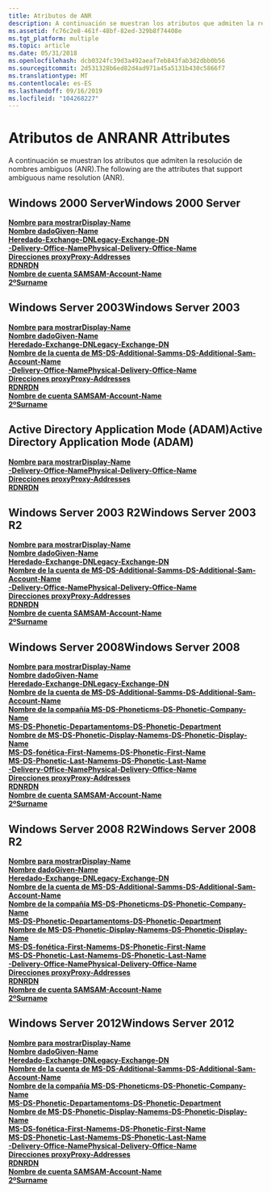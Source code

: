 ```yaml
---
title: Atributos de ANR
description: A continuación se muestran los atributos que admiten la resolución de nombres ambiguos (ANR).
ms.assetid: fc76c2e8-461f-48bf-82ed-329b8f74408e
ms.tgt_platform: multiple
ms.topic: article
ms.date: 05/31/2018
ms.openlocfilehash: dcb0324fc39d3a492aeaf7eb843fab3d2dbb0b56
ms.sourcegitcommit: 2d531328b6ed82d4ad971a45a5131b430c5866f7
ms.translationtype: MT
ms.contentlocale: es-ES
ms.lasthandoff: 09/16/2019
ms.locfileid: "104268227"
---
```

# <a name="anr-attributes"></a><span data-ttu-id="55154-103">Atributos de ANR</span><span class="sxs-lookup"><span data-stu-id="55154-103">ANR Attributes</span></span>

<span data-ttu-id="55154-104">A continuación se muestran los atributos que admiten la resolución de nombres ambiguos (ANR).</span><span class="sxs-lookup"><span data-stu-id="55154-104">The following are the attributes that support ambiguous name resolution (ANR).</span></span>

## <a name="windows-2000-server"></a><span data-ttu-id="55154-105">Windows 2000 Server</span><span class="sxs-lookup"><span data-stu-id="55154-105">Windows 2000 Server</span></span>

<dl>

[<span data-ttu-id="55154-106">**Nombre para mostrar**</span><span class="sxs-lookup"><span data-stu-id="55154-106">**Display-Name**</span></span>](a-displayname.md)  
[<span data-ttu-id="55154-107">**Nombre dado**</span><span class="sxs-lookup"><span data-stu-id="55154-107">**Given-Name**</span></span>](a-givenname.md)  
[<span data-ttu-id="55154-108">**Heredado-Exchange-DN**</span><span class="sxs-lookup"><span data-stu-id="55154-108">**Legacy-Exchange-DN**</span></span>](a-legacyexchangedn.md)  
[<span data-ttu-id="55154-109">**-Delivery-Office-Name**</span><span class="sxs-lookup"><span data-stu-id="55154-109">**Physical-Delivery-Office-Name**</span></span>](a-physicaldeliveryofficename.md)  
[<span data-ttu-id="55154-110">**Direcciones proxy**</span><span class="sxs-lookup"><span data-stu-id="55154-110">**Proxy-Addresses**</span></span>](a-proxyaddresses.md)  
[<span data-ttu-id="55154-111">**RDN**</span><span class="sxs-lookup"><span data-stu-id="55154-111">**RDN**</span></span>](a-name.md)  
[<span data-ttu-id="55154-112">**Nombre de cuenta SAM**</span><span class="sxs-lookup"><span data-stu-id="55154-112">**SAM-Account-Name**</span></span>](a-samaccountname.md)  
[<span data-ttu-id="55154-113">**2º**</span><span class="sxs-lookup"><span data-stu-id="55154-113">**Surname**</span></span>](a-sn.md)  
</dl>

## <a name="windows-server-2003"></a><span data-ttu-id="55154-114">Windows Server 2003</span><span class="sxs-lookup"><span data-stu-id="55154-114">Windows Server 2003</span></span>

<dl>

[<span data-ttu-id="55154-115">**Nombre para mostrar**</span><span class="sxs-lookup"><span data-stu-id="55154-115">**Display-Name**</span></span>](a-displayname.md)  
[<span data-ttu-id="55154-116">**Nombre dado**</span><span class="sxs-lookup"><span data-stu-id="55154-116">**Given-Name**</span></span>](a-givenname.md)  
[<span data-ttu-id="55154-117">**Heredado-Exchange-DN**</span><span class="sxs-lookup"><span data-stu-id="55154-117">**Legacy-Exchange-DN**</span></span>](a-legacyexchangedn.md)  
[<span data-ttu-id="55154-118">**Nombre de la cuenta de MS-DS-Additional-Sam**</span><span class="sxs-lookup"><span data-stu-id="55154-118">**ms-DS-Additional-Sam-Account-Name**</span></span>](a-msds-additionalsamaccountname.md)  
[<span data-ttu-id="55154-119">**-Delivery-Office-Name**</span><span class="sxs-lookup"><span data-stu-id="55154-119">**Physical-Delivery-Office-Name**</span></span>](a-physicaldeliveryofficename.md)  
[<span data-ttu-id="55154-120">**Direcciones proxy**</span><span class="sxs-lookup"><span data-stu-id="55154-120">**Proxy-Addresses**</span></span>](a-proxyaddresses.md)  
[<span data-ttu-id="55154-121">**RDN**</span><span class="sxs-lookup"><span data-stu-id="55154-121">**RDN**</span></span>](a-name.md)  
[<span data-ttu-id="55154-122">**Nombre de cuenta SAM**</span><span class="sxs-lookup"><span data-stu-id="55154-122">**SAM-Account-Name**</span></span>](a-samaccountname.md)  
[<span data-ttu-id="55154-123">**2º**</span><span class="sxs-lookup"><span data-stu-id="55154-123">**Surname**</span></span>](a-sn.md)  
</dl>

## <a name="active-directory-application-mode-adam"></a><span data-ttu-id="55154-124">Active Directory Application Mode (ADAM)</span><span class="sxs-lookup"><span data-stu-id="55154-124">Active Directory Application Mode (ADAM)</span></span>

<dl>

[<span data-ttu-id="55154-125">**Nombre para mostrar**</span><span class="sxs-lookup"><span data-stu-id="55154-125">**Display-Name**</span></span>](a-displayname.md)  
[<span data-ttu-id="55154-126">**-Delivery-Office-Name**</span><span class="sxs-lookup"><span data-stu-id="55154-126">**Physical-Delivery-Office-Name**</span></span>](a-physicaldeliveryofficename.md)  
[<span data-ttu-id="55154-127">**Direcciones proxy**</span><span class="sxs-lookup"><span data-stu-id="55154-127">**Proxy-Addresses**</span></span>](a-proxyaddresses.md)  
[<span data-ttu-id="55154-128">**RDN**</span><span class="sxs-lookup"><span data-stu-id="55154-128">**RDN**</span></span>](a-name.md)  
</dl>

## <a name="windows-server-2003-r2"></a><span data-ttu-id="55154-129">Windows Server 2003 R2</span><span class="sxs-lookup"><span data-stu-id="55154-129">Windows Server 2003 R2</span></span>

<dl>

[<span data-ttu-id="55154-130">**Nombre para mostrar**</span><span class="sxs-lookup"><span data-stu-id="55154-130">**Display-Name**</span></span>](a-displayname.md)  
[<span data-ttu-id="55154-131">**Nombre dado**</span><span class="sxs-lookup"><span data-stu-id="55154-131">**Given-Name**</span></span>](a-givenname.md)  
[<span data-ttu-id="55154-132">**Heredado-Exchange-DN**</span><span class="sxs-lookup"><span data-stu-id="55154-132">**Legacy-Exchange-DN**</span></span>](a-legacyexchangedn.md)  
[<span data-ttu-id="55154-133">**Nombre de la cuenta de MS-DS-Additional-Sam**</span><span class="sxs-lookup"><span data-stu-id="55154-133">**ms-DS-Additional-Sam-Account-Name**</span></span>](a-msds-additionalsamaccountname.md)  
[<span data-ttu-id="55154-134">**-Delivery-Office-Name**</span><span class="sxs-lookup"><span data-stu-id="55154-134">**Physical-Delivery-Office-Name**</span></span>](a-physicaldeliveryofficename.md)  
[<span data-ttu-id="55154-135">**Direcciones proxy**</span><span class="sxs-lookup"><span data-stu-id="55154-135">**Proxy-Addresses**</span></span>](a-proxyaddresses.md)  
[<span data-ttu-id="55154-136">**RDN**</span><span class="sxs-lookup"><span data-stu-id="55154-136">**RDN**</span></span>](a-name.md)  
[<span data-ttu-id="55154-137">**Nombre de cuenta SAM**</span><span class="sxs-lookup"><span data-stu-id="55154-137">**SAM-Account-Name**</span></span>](a-samaccountname.md)  
[<span data-ttu-id="55154-138">**2º**</span><span class="sxs-lookup"><span data-stu-id="55154-138">**Surname**</span></span>](a-sn.md)  
</dl>

## <a name="windows-server-2008"></a><span data-ttu-id="55154-139">Windows Server 2008</span><span class="sxs-lookup"><span data-stu-id="55154-139">Windows Server 2008</span></span>

<dl>

[<span data-ttu-id="55154-140">**Nombre para mostrar**</span><span class="sxs-lookup"><span data-stu-id="55154-140">**Display-Name**</span></span>](a-displayname.md)  
[<span data-ttu-id="55154-141">**Nombre dado**</span><span class="sxs-lookup"><span data-stu-id="55154-141">**Given-Name**</span></span>](a-givenname.md)  
[<span data-ttu-id="55154-142">**Heredado-Exchange-DN**</span><span class="sxs-lookup"><span data-stu-id="55154-142">**Legacy-Exchange-DN**</span></span>](a-legacyexchangedn.md)  
[<span data-ttu-id="55154-143">**Nombre de la cuenta de MS-DS-Additional-Sam**</span><span class="sxs-lookup"><span data-stu-id="55154-143">**ms-DS-Additional-Sam-Account-Name**</span></span>](a-msds-additionalsamaccountname.md)  
[<span data-ttu-id="55154-144">**Nombre de la compañía MS-DS-Phonetic**</span><span class="sxs-lookup"><span data-stu-id="55154-144">**ms-DS-Phonetic-Company-Name**</span></span>](a-msds-phoneticcompanyname.md)  
[<span data-ttu-id="55154-145">**MS-DS-Phonetic-Departamento**</span><span class="sxs-lookup"><span data-stu-id="55154-145">**ms-DS-Phonetic-Department**</span></span>](a-msds-phoneticdepartment.md)  
[<span data-ttu-id="55154-146">**Nombre de MS-DS-Phonetic-Display-Name**</span><span class="sxs-lookup"><span data-stu-id="55154-146">**ms-DS-Phonetic-Display-Name**</span></span>](a-msds-phoneticdisplayname.md)  
[<span data-ttu-id="55154-147">**MS-DS-fonética-First-Name**</span><span class="sxs-lookup"><span data-stu-id="55154-147">**ms-DS-Phonetic-First-Name**</span></span>](a-msds-phoneticfirstname.md)  
[<span data-ttu-id="55154-148">**MS-DS-Phonetic-Last-Name**</span><span class="sxs-lookup"><span data-stu-id="55154-148">**ms-DS-Phonetic-Last-Name**</span></span>](a-msds-phoneticlastname.md)  
[<span data-ttu-id="55154-149">**-Delivery-Office-Name**</span><span class="sxs-lookup"><span data-stu-id="55154-149">**Physical-Delivery-Office-Name**</span></span>](a-physicaldeliveryofficename.md)  
[<span data-ttu-id="55154-150">**Direcciones proxy**</span><span class="sxs-lookup"><span data-stu-id="55154-150">**Proxy-Addresses**</span></span>](a-proxyaddresses.md)  
[<span data-ttu-id="55154-151">**RDN**</span><span class="sxs-lookup"><span data-stu-id="55154-151">**RDN**</span></span>](a-name.md)  
[<span data-ttu-id="55154-152">**Nombre de cuenta SAM**</span><span class="sxs-lookup"><span data-stu-id="55154-152">**SAM-Account-Name**</span></span>](a-samaccountname.md)  
[<span data-ttu-id="55154-153">**2º**</span><span class="sxs-lookup"><span data-stu-id="55154-153">**Surname**</span></span>](a-sn.md)  
</dl>

## <a name="windows-server-2008-r2"></a><span data-ttu-id="55154-154">Windows Server 2008 R2</span><span class="sxs-lookup"><span data-stu-id="55154-154">Windows Server 2008 R2</span></span>

<dl>

[<span data-ttu-id="55154-155">**Nombre para mostrar**</span><span class="sxs-lookup"><span data-stu-id="55154-155">**Display-Name**</span></span>](a-displayname.md)  
[<span data-ttu-id="55154-156">**Nombre dado**</span><span class="sxs-lookup"><span data-stu-id="55154-156">**Given-Name**</span></span>](a-givenname.md)  
[<span data-ttu-id="55154-157">**Heredado-Exchange-DN**</span><span class="sxs-lookup"><span data-stu-id="55154-157">**Legacy-Exchange-DN**</span></span>](a-legacyexchangedn.md)  
[<span data-ttu-id="55154-158">**Nombre de la cuenta de MS-DS-Additional-Sam**</span><span class="sxs-lookup"><span data-stu-id="55154-158">**ms-DS-Additional-Sam-Account-Name**</span></span>](a-msds-additionalsamaccountname.md)  
[<span data-ttu-id="55154-159">**Nombre de la compañía MS-DS-Phonetic**</span><span class="sxs-lookup"><span data-stu-id="55154-159">**ms-DS-Phonetic-Company-Name**</span></span>](a-msds-phoneticcompanyname.md)  
[<span data-ttu-id="55154-160">**MS-DS-Phonetic-Departamento**</span><span class="sxs-lookup"><span data-stu-id="55154-160">**ms-DS-Phonetic-Department**</span></span>](a-msds-phoneticdepartment.md)  
[<span data-ttu-id="55154-161">**Nombre de MS-DS-Phonetic-Display-Name**</span><span class="sxs-lookup"><span data-stu-id="55154-161">**ms-DS-Phonetic-Display-Name**</span></span>](a-msds-phoneticdisplayname.md)  
[<span data-ttu-id="55154-162">**MS-DS-fonética-First-Name**</span><span class="sxs-lookup"><span data-stu-id="55154-162">**ms-DS-Phonetic-First-Name**</span></span>](a-msds-phoneticfirstname.md)  
[<span data-ttu-id="55154-163">**MS-DS-Phonetic-Last-Name**</span><span class="sxs-lookup"><span data-stu-id="55154-163">**ms-DS-Phonetic-Last-Name**</span></span>](a-msds-phoneticlastname.md)  
[<span data-ttu-id="55154-164">**-Delivery-Office-Name**</span><span class="sxs-lookup"><span data-stu-id="55154-164">**Physical-Delivery-Office-Name**</span></span>](a-physicaldeliveryofficename.md)  
[<span data-ttu-id="55154-165">**Direcciones proxy**</span><span class="sxs-lookup"><span data-stu-id="55154-165">**Proxy-Addresses**</span></span>](a-proxyaddresses.md)  
[<span data-ttu-id="55154-166">**RDN**</span><span class="sxs-lookup"><span data-stu-id="55154-166">**RDN**</span></span>](a-name.md)  
[<span data-ttu-id="55154-167">**Nombre de cuenta SAM**</span><span class="sxs-lookup"><span data-stu-id="55154-167">**SAM-Account-Name**</span></span>](a-samaccountname.md)  
[<span data-ttu-id="55154-168">**2º**</span><span class="sxs-lookup"><span data-stu-id="55154-168">**Surname**</span></span>](a-sn.md)  
</dl>

## <a name="windows-server-2012"></a><span data-ttu-id="55154-169">Windows Server 2012</span><span class="sxs-lookup"><span data-stu-id="55154-169">Windows Server 2012</span></span>

<dl>

[<span data-ttu-id="55154-170">**Nombre para mostrar**</span><span class="sxs-lookup"><span data-stu-id="55154-170">**Display-Name**</span></span>](a-displayname.md)  
[<span data-ttu-id="55154-171">**Nombre dado**</span><span class="sxs-lookup"><span data-stu-id="55154-171">**Given-Name**</span></span>](a-givenname.md)  
[<span data-ttu-id="55154-172">**Heredado-Exchange-DN**</span><span class="sxs-lookup"><span data-stu-id="55154-172">**Legacy-Exchange-DN**</span></span>](a-legacyexchangedn.md)  
[<span data-ttu-id="55154-173">**Nombre de la cuenta de MS-DS-Additional-Sam**</span><span class="sxs-lookup"><span data-stu-id="55154-173">**ms-DS-Additional-Sam-Account-Name**</span></span>](a-msds-additionalsamaccountname.md)  
[<span data-ttu-id="55154-174">**Nombre de la compañía MS-DS-Phonetic**</span><span class="sxs-lookup"><span data-stu-id="55154-174">**ms-DS-Phonetic-Company-Name**</span></span>](a-msds-phoneticcompanyname.md)  
[<span data-ttu-id="55154-175">**MS-DS-Phonetic-Departamento**</span><span class="sxs-lookup"><span data-stu-id="55154-175">**ms-DS-Phonetic-Department**</span></span>](a-msds-phoneticdepartment.md)  
[<span data-ttu-id="55154-176">**Nombre de MS-DS-Phonetic-Display-Name**</span><span class="sxs-lookup"><span data-stu-id="55154-176">**ms-DS-Phonetic-Display-Name**</span></span>](a-msds-phoneticdisplayname.md)  
[<span data-ttu-id="55154-177">**MS-DS-fonética-First-Name**</span><span class="sxs-lookup"><span data-stu-id="55154-177">**ms-DS-Phonetic-First-Name**</span></span>](a-msds-phoneticfirstname.md)  
[<span data-ttu-id="55154-178">**MS-DS-Phonetic-Last-Name**</span><span class="sxs-lookup"><span data-stu-id="55154-178">**ms-DS-Phonetic-Last-Name**</span></span>](a-msds-phoneticlastname.md)  
[<span data-ttu-id="55154-179">**-Delivery-Office-Name**</span><span class="sxs-lookup"><span data-stu-id="55154-179">**Physical-Delivery-Office-Name**</span></span>](a-physicaldeliveryofficename.md)  
[<span data-ttu-id="55154-180">**Direcciones proxy**</span><span class="sxs-lookup"><span data-stu-id="55154-180">**Proxy-Addresses**</span></span>](a-proxyaddresses.md)  
[<span data-ttu-id="55154-181">**RDN**</span><span class="sxs-lookup"><span data-stu-id="55154-181">**RDN**</span></span>](a-name.md)  
[<span data-ttu-id="55154-182">**Nombre de cuenta SAM**</span><span class="sxs-lookup"><span data-stu-id="55154-182">**SAM-Account-Name**</span></span>](a-samaccountname.md)  
[<span data-ttu-id="55154-183">**2º**</span><span class="sxs-lookup"><span data-stu-id="55154-183">**Surname**</span></span>](a-sn.md)  
</dl>

 

 




